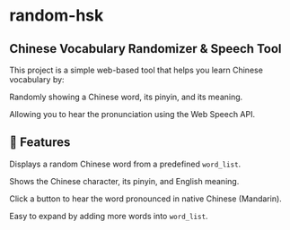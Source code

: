 # random-hsk
## Chinese Vocabulary Randomizer & Speech Tool

This project is a simple web-based tool that helps you learn Chinese vocabulary by:

Randomly showing a Chinese word, its pinyin, and its meaning.

Allowing you to hear the pronunciation using the Web Speech API.

## 🚀 Features

Displays a random Chinese word from a predefined `word_list`.

Shows the Chinese character, its pinyin, and English meaning.

Click a button to hear the word pronounced in native Chinese (Mandarin).

Easy to expand by adding more words into `word_list`.

